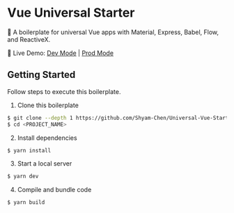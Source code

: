 # Vue Universal Starter

:poodle: A boilerplate for universal Vue apps with Material, Express, Babel, Flow, and ReactiveX.

:rainbow: Live Demo: [Dev Mode](https://universal-vue-starter.now.sh/) | [Prod Mode](https://universal-vue-starter.now.sh/)

## Getting Started

Follow steps to execute this boilerplate.

1. Clone this boilerplate

```bash
$ git clone --depth 1 https://github.com/Shyam-Chen/Universal-Vue-Starter <PROJECT_NAME>
$ cd <PROJECT_NAME>
```

2. Install dependencies

```bash
$ yarn install
```

3. Start a local server

```bash
$ yarn dev
```

4. Compile and bundle code

```bash
$ yarn build
```
